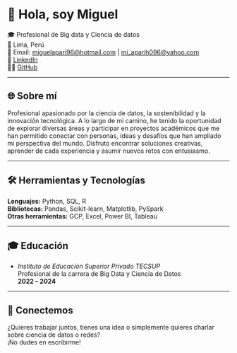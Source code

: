 # 👋 Hola, soy Miguel 

🎓 Profesional de Big data y Ciencia de datos     
📍 Lima, Perú  
📧 Email: miguelapari96@hotmail.com | mi_aparih096@yahoo.com       
🔗 [LinkedIn](https://www.linkedin.com/in/miguel-apari-huaman/)     
👨‍💻 [GitHub](https://github.com/miguelapahu)

---

## 🌐 Sobre mí

Profesional apasionado por la ciencia de datos, la sostenibilidad y la innovación tecnológica. A lo largo de mi camino, he tenido la oportunidad de explorar diversas áreas y participar en proyectos académicos que me han permitido conectar con personas, ideas y desafíos que han ampliado mi perspectiva del mundo. Disfruto encontrar soluciones creativas, aprender de cada experiencia y asumir nuevos retos con entusiasmo.   

---

## 🛠️ Herramientas y Tecnologías

**Lenguajes:** Python, SQL, R        
**Bibliotecas:** Pandas, Scikit-learn, Matplotlib, PySpark  
**Otras herramientas:** GCP, Excel, Power BI, Tableau

---

## 🎓 Educación

- *Instituto de Educación Superior Privado TECSUP*         
Profesional de la carrera de Big Data y Ciencia de Datos      
**2022 – 2024**       

---

## 🤝 Conectemos

¿Quieres trabajar juntos, tienes una idea o simplemente quieres charlar sobre ciencia de datos o redes?  
¡No dudes en escribirme!

